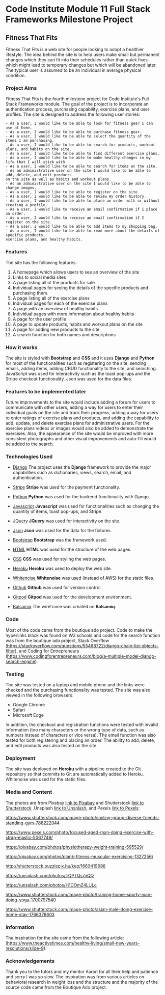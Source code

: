 # Code Institute Module 11 Full Stack Frameworks Milestone Project

## Fitness That Fits 

Fitness That Fits is a web site for people looking to adopt a healthier lifestyle. The
idea behind the site is to help users make small but permanent changes which they can fit into 
their schedules rather than quick fixes which might lead to temporary changes but 
which will be abandoned later. The typical user is assumed to be an individual 
in average physical condition.

### Project Aims

Fitness That Fits is the fourth milestone project for Code Institute's Full Stack Frameworks
module. The goal of the project is to incorporate an authentication process, purchasing capability,
exercise plans, and user profiles. The site is designed to address the following user stories:

    - As a user, I would like to be able to look for fitness gear I can use at home.
    - As a user, I would like to be able to purchase fitness gear.
    - As a user, I would like to be able to select the quantity of the items I am purchasing.
    - As a user, I would like to be able to search for products, workout plans, and habits on the site.
    - As a user, I would like to be able to find different exercise plans.
    - As a user, I would like to be able to make healthy changes in my life that I will stick with.
    - As a user, I would like to be able to search for items on the site.
    - As an administrative user on the site I would like to be able to add, delete, and edit products
    on the site as well as habits and workout plans.
    - As an administrative user on the site I would like to be able to change images.
    - As a user, I would like to be able to register on the site
    - As a user, I would like to be able to review my order history.
    - As a user, I would like to be able to place an order with or without creating a profile.
    - As a user, I would like to receive an email confirmation if I place an order.
    - As a user, I would like to receive an email confirmation if I register on the site.
    - As a user, I would like to be able to add items to my shopping bag.
    - As a user, I would like to be able to read more about the details of specific products, 
    exercise plans, and healthy habits.
   
   ### Features 

   The site has the following features:

   1) A homepage which allows users to see an overview of the site
   2) Links to social media sites
   3) A page listing all of the products for sale
   4) Individual pages for seeing the details of the specific products and
   purchasing them.
   5) A page listing all of the exercise plans
   6) Individual pages for each of the exercise plans
   7) A page with an overview of healthy habits
   8) Individual pages with more information about healthy habits
   9) A page for the user profile
   10) A page to update products, habits and workout plans on the site
   11) A page for adding new products to the site
   12) A search function for both names and descriptions

### How it works

The site is styled with **Bootstrap** and **CSS** and it uses **Django** and **Python** for most of the functionalities
such as registering on the site, sending emails, adding items, adding CRUD functionality to the site, and searching. 
JavaScript was used for interactivity such as the toast pop-ups and the Stripe checkout functionality. Json was used for the data files.


### Features to be implemented later

Future improvements to the site would include adding a forum for users to communicate with other users, 
adding a way for users to enter their individual goals on the site and track their progress, 
adding a way for users to enter ratings of exercise plans and products, and adding the capability to
add, update, and delete exercise plans for administrative users. For the exercise plans videos or images
would also be added to demonstrate the exercises. Also, the appearance of the site would be improved 
with more consistent photographs and other visual improvements and auto-fill would be added to the search. 

### Technologies Used

- [Django](https://www.djangoproject.com/) 
The project uses the **Django** framework to provide the major capabilities such as dictionaries, 
views, search, email, and authentication.

- [Stripe](https://stripe.com/en-gb-se)
**Stripe** was used for the payment functionality.

- [Python](https://www.python.org/)
**Python** was used for the backend functionality with Django.

- [Javascript](https://developer.mozilla.org/en-US/docs/Web/JavaScript)
**Javascript** was used for functionalities such as changing the quantity of items, toast pop-ups, and Stripe.

- [JQuery](https://jquery.com/)
**JQuery** was used for interactivity on the site.

- [Json](https://www.json.org/json-en.html)
**Json** was used for the data for the fixtures.

- [Bootstrap](https://getbootstrap.com/docs/5.0/getting-started/introduction/)
**Bootstrap** was the framework used.

- [HTML](https://developer.mozilla.org/en-US/docs/Web/HTML)
**HTML** was used for the structure of the web pages.

- [CSS](https://www.w3.org/Style/CSS/Overview.en.html)
**CSS** was used for styling the web pages.

- [Heroku](https://signup.heroku.com/?c=70130000000NeLCAA0&gclid=EAIaIQobChMIkdW79aL57QIVUBV7Ch3UKQM2EAAYASAAEgJ8BPD_BwE)
**Heroku** was used to deploy the web site.

- [Whitenoise](http://whitenoise.evans.io/en/stable/)
**Whitenoise** was used (instead of AWS) for the static files.

- [Github](github.com)
**Github** was used for version control.

- [Gitpod](gitpod.io)
**Gitpod** was used for the development environment.

- [Balsamiq](balsamiq.com)
The wireframe was created on **Balsamiq**.

### Code

Most of the code came from the boutique ado project. Code to make the hyperlinks black was found on W3 schools and code for the 
search function was from the boutique ado project, Stack Overflow (https://stackoverflow.com/questions/55468722/django-chain-list-objects-filter), 
and Coding for Entrepreneurs (https://www.codingforentrepreneurs.com/blog/a-multiple-model-django-search-engine).


### Testing
The site was tested on a laptop and mobile phone and the links were checked and the purchasing functionality was tested. 
The site was also viewed in the following browsers:
  - Google Chrome
  - Safari
  - Microsoft Edge

In addition, the checkout and registration functions were tested with invalid information (too many characters or the wrong type
of data, such as numbers instead of characters or vice versa). The email function was also tested for both registering and placing
an order. The ability to add, delete, and edit products was also tested on the site.
 
### Deployment
The site was deployed on **Heroku** with a pipeline created to the Git repository so that commits to Git are automatically added 
to Heroku. Whitenoise was used for the static files.

### Media and Content
The photos are from Pixabay [link to Pixabay](https://pixabay.com/) and Shutterstock [link to Shutterstock](https://shutterstock.com/) 
,Unsplash [link to Unsplash](https://unsplash.com/), and Pexels [link to Pexels](https://www.pexels.com/):

https://www.shutterstock.com/image-photo/smiling-group-diverse-friends-standing-gym-788222044

https://www.pexels.com/photo/focused-aged-man-doing-exercise-with-strap-elastic-5067749/

https://pixabay.com/photos/physiotherapy-weight-training-595529/

https://pixabay.com/photos/plank-fitness-muscular-exercising-1327256/

http://shutterstock.puzzlepix.hu/kep/1660419688

https://unsplash.com/photos/lrQPTQs7nQQ

https://unsplash.com/photos/H1COmZ4LULc

https://www.shutterstock.com/image-photo/training-home-sporty-man-doing-yoga-1700797540

https://www.shutterstock.com/image-photo/asian-male-doing-exercise-home-stay-1766378603


### Information

The inspiration for the site came from the following article: (https://www.theactivetimes.com/healthy-living/small-new-years-resolutions/slide-9).

### Acknowledgements
Thank you to the tutors and my mentor Aaron for all their help and patience and sorry I was so slow.
The inspiration was from various articles on behavioral research in weight loss and the structure and
the majority of the source code came from the Boutique Ado project.






